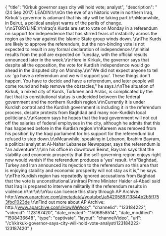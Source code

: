 {
    "title": "Kirkuk governor says city will hold vote; analyst",
    "description": "(24 Sep 2017) LEADIN:\r\nOn the eve of an historic vote in northern Iraq, Kirkuk's governor is adamant that his city will be taking part.\r\nMeanwhile, in Beirut, a political analyst warns of the perils of change. \r\nSTORYLINE:\r\nIraq's Kurds are set to vote on Monday in a referendum on support for independence that has stirred fears of instability across the region as the war against the Islamic State group winds down. \r\nThe Kurds are likely to approve the referendum, but the non-binding vote is not expected to result in any formal declaration of independence.\r\nInitial results from the poll are expected on Tuesday, with the official results announced later in the week.\r\nHere in Kirkuk, the governor says that despite all the opposition, the vote for Kurdish independence would go ahead in the disputed city on Monday.\r\n\"We did not expect anyone to tell us: 'go have a referendum and we will support you'. These things don't happen. You have to decide and have a referendum, and later people will come round and help remove the obstacles,\" he says.\r\nThe situation of Kirkuk, a mixed city of Kurds, Turkmen and Arabs, is complicated by the fact that its constitutional status is undecided between the federal government and the northern Kurdish region.\r\nCurrently it is under Kurdish control and the Kurdish government is including it in the referendum process, despite protests from Baghdad and many non-Kurdish local politicians.\r\nKareem says he hopes that the Iraqi government will not cut off the salaries of federal employees in the city, although he admits that this has happened before in the Kurdish region.\r\nKareem was removed from his position by the Iraqi parliament for his support for the referendum but refused to step down.\r\nMeanwhile, speaking in Lebanon, Ibrahim Bayram, a political analyst at Al-Nahar Lebanese Newspaper, says the referendum is \"an adventure\".\r\nIn his office in downtown Beirut, Bayram says that the stability and economic prosperity that the self-governing region enjoys right now would vanish if the referendum produces a 'yes' result. \r\n\"Baghdad, Turkey and Iran announced its rejection to the referendum so this area that is enjoying stability and economic prosperity will not stay as it is,\" he says. \r\nThe Kurdish region has repeatedly ignored accusations from Baghdad that the vote is unconstitutional.\r\nIraqi Prime Minister Haider al-Abadi said that Iraq is prepared to intervene militarily if the referendum results in violence.\r\n\r\n\r\nYou can license this story through AP Archive: http:\/\/www.aparchive.com\/metadata\/youtube\/a5420588713844b2b5ff753fbd1023de \r\nFind out more about AP Archive: http:\/\/www.aparchive.com\/HowWeWork",
    "channelid": "123184222",
    "videoid": "123187420",
    "date_created": "1506858514",
    "date_modified": "1508436648",
    "type": "captivate",
    "layout": "channelVideo",
    "url": "\/c1\/kirkuk-governor-says-city-will-hold-vote-analyst\/123184222-123187420"
}